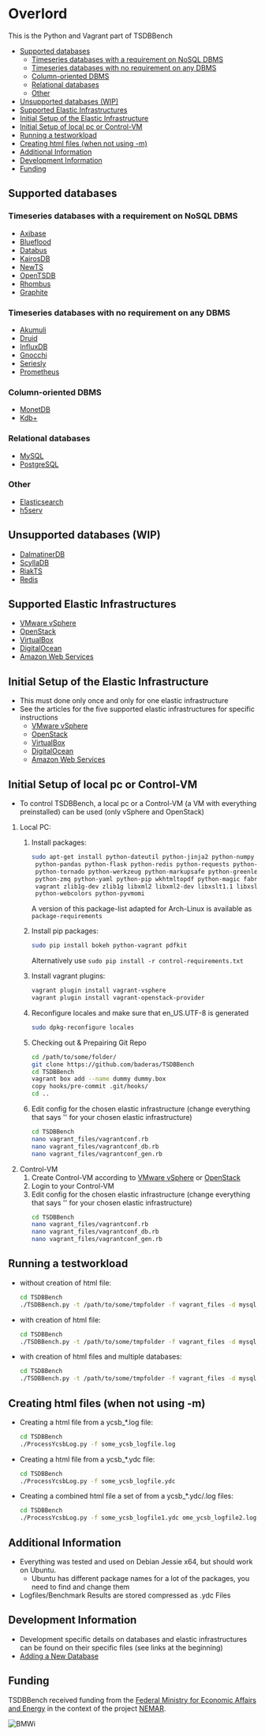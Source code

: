 # Overlord

This is the Python and Vagrant part of TSDBBench

<!-- toc -->

- [Supported databases](#supported-databases)
  * [Timeseries databases with a requirement on NoSQL DBMS](#timeseries-databases-with-a-requirement-on-nosql-dbms)
  * [Timeseries databases with no requirement on any DBMS](#timeseries-databases-with-no-requirement-on-any-dbms)
  * [Column-oriented DBMS](#column-oriented-dbms)
  * [Relational databases](#relational-databases)
  * [Other](#other)
- [Unsupported databases (WIP)](#unsupported-databases-wip)
- [Supported Elastic Infrastructures](#supported-elastic-infrastructures)
- [Initial Setup of the Elastic Infrastructure](#initial-setup-of-the-elastic-infrastructure)
- [Initial Setup of local pc or Control-VM](#initial-setup-of-local-pc-or-control-vm)
- [Running a testworkload](#running-a-testworkload)
- [Creating html files (when not using -m)](#creating-html-files-when-not-using--m)
- [Additional Information](#additional-information)
- [Development Information](#development-information)
- [Funding](#funding)

<!-- tocstop -->

## Supported databases

### Timeseries databases with a requirement on NoSQL DBMS

  * [Axibase](tsdb/axibase)
  * [Blueflood](tsdb/blueflood)
  * [Databus](tsdb/databus)
  * [KairosDB](tsdb/kairosdb)
  * [NewTS](tsdb/newts)
  * [OpenTSDB](tsdb/opentsdb)
  * [Rhombus](tsdb/rhombus)
  * [Graphite](tsdb/graphite)

### Timeseries databases with no requirement on any DBMS

  * [Akumuli](tsdb/akumuli)
  * [Druid](tsdb/druid)
  * [InfluxDB](tsdb/influxdb)
  * [Gnocchi](tsdb/gnocchi)
  * [Seriesly](tsdb/seriesly)
  * [Prometheus](tsdb/prometheus)

### Column-oriented DBMS
  * [MonetDB](tsdb/monetdb)
  * [Kdb+](tsdb/kdpplus)

### Relational databases

  * [MySQL](tsdb/mysql)
  * [PostgreSQL](tsdb/postgresql)

### Other

  * [Elasticsearch](tsdb/elasticsearch)
  * [h5serv](tsdb/h5serv)

## Unsupported databases (WIP)
*  [DalmatinerDB](tsdb/dalmatinerdb)
*  [ScyllaDB](tsdb/scylladb)
*  [RiakTS](tsdb/riakts)
*  [Redis](tsdb/redis)

## Supported Elastic Infrastructures
* [VMware vSphere](ei/vsphere)
* [OpenStack](ei/openstack)
* [VirtualBox](ei/virtualbox)
* [DigitalOcean](ei/digitalocean)
* [Amazon Web Services](ei/aws)

## Initial Setup of the Elastic Infrastructure

<!-- * All images were available at http://tsdbbench.allweathercomputing.com/bin/, can use them directly from there. However, the domain expired. -->

* This must done only once and only for one elastic infrastructure
* See the articles for the five supported elastic infrastructures for specific instructions
    * [VMware vSphere](ei/vsphere)
    * [OpenStack](ei/openstack)
    * [VirtualBox](ei/virtualbox)
    * [DigitalOcean](ei/digitalocean)
    * [Amazon Web Services](ei/aws)

## Initial Setup of local pc or Control-VM
* To control TSDBBench, a local pc or a Control-VM (a VM with everything preinstalled) can be used (only vSphere and OpenStack)
1. Local PC:
    1. Install packages:
        ```bash
        sudo apt-get install python-dateutil python-jinja2 python-numpy \
         python-pandas python-flask python-redis python-requests python-six \
         python-tornado python-werkzeug python-markupsafe python-greenlet \
         python-zmq python-yaml python-pip wkhtmltopdf python-magic fabric \
         vagrant zlib1g-dev zlib1g libxml2 libxml2-dev libxslt1.1 libxslt1-dev \
         python-webcolors python-pyvmomi
        ```

        A version of this package-list adapted for Arch-Linux is available as
        `package-requirements`

    2. Install pip packages:
        ```bash
        sudo pip install bokeh python-vagrant pdfkit
        ```
        Alternatively use `sudo pip install -r control-requirements.txt`

    3. Install vagrant plugins:
        ```bash
        vagrant plugin install vagrant-vsphere
        vagrant plugin install vagrant-openstack-provider
        ```
    4. Reconfigure locales and make sure that en_US.UTF-8 is generated
        ```bash
        sudo dpkg-reconfigure locales
        ```
    5. Checking out & Prepairing Git Repo
        ```bash
        cd /path/to/some/folder/
        git clone https://github.com/baderas/TSDBBench
        cd TSDBBench
        vagrant box add --name dummy dummy.box
        copy hooks/pre-commit .git/hooks/
        cd ..
        ```
    6. Edit config for the chosen elastic infrastructure (change everything that says '' for your chosen elastic infrastructure)
        ```bash
        cd TSDBBench
        nano vagrant_files/vagrantconf.rb
        nano vagrant_files/vagrantconf_db.rb
        nano vagrant_files/vagrantconf_gen.rb
        ```
2. Control-VM
    1. Create Control-VM according to [VMware vSphere](ei/vsphere) or [OpenStack](ei/openstack)
    2. Login to your Control-VM
    3. Edit config for the chosen elastic infrastructure (change everything that says '' for your chosen elastic infrastructure)
        ```bash
        cd TSDBBench
        nano vagrant_files/vagrantconf.rb
        nano vagrant_files/vagrantconf_db.rb
        nano vagrant_files/vagrantconf_gen.rb
        ```

## Running a testworkload
 - without creation of html file:
    ```bash
    cd TSDBBench
    ./TSDBBench.py -t /path/to/some/tmpfolder -f vagrant_files -d mysql_cl1_rf1 --provider 'vsphere' -w "testworkloada" -l```
 - with creation of html file:
    ```bash
    cd TSDBBench
    ./TSDBBench.py -t /path/to/some/tmpfolder -f vagrant_files -d mysql_cl1_rf1 --provider 'vsphere' -w "testworkloada" -l -m```
 - with creation of html files and multiple databases:
    ```bash
    cd TSDBBench
    ./TSDBBench.py -t /path/to/some/tmpfolder -f vagrant_files -d mysql_cl1_rf1 postgresql_cl1_rf1 --provider 'vsphere' -w "testworkloada" -l -m --provider "vsphere"```
    
## Creating html files (when not using -m)
 - Creating a html file from a ycsb_*.log file:
    ```bash
    cd TSDBBench
    ./ProcessYcsbLog.py -f some_ycsb_logfile.log
    ```
 - Creating a html file from a ycsb_*.ydc file:
    ```bash
    cd TSDBBench
    ./ProcessYcsbLog.py -f some_ycsb_logfile.ydc
    ```
 - Creating a combined html file a set of from a ycsb_*.ydc/.log files:
    ```bash
    cd TSDBBench
    ./ProcessYcsbLog.py -f some_ycsb_logfile1.ydc ome_ycsb_logfile2.log ome_ycsb_logfile3.ydc ...
    ```
    
## Additional Information
* Everything was tested and used on Debian Jessie x64, but should work on Ubuntu.
    * Ubuntu has different package names for a lot of the packages, you need to find and change them
* Logfiles/Benchmark Results are stored compressed as .ydc Files 

## Development Information
* Development specific details on databases and elastic infrastructures can be found on their specific files (see links at the beginning)
* [Adding a New Database](dev/adding_database)

## Funding

TSDBBench received funding from the
[Federal Ministry for Economic Affairs and Energy](http://www.bmwi.de/Navigation/EN/Home/home.html)
in the context of the project [NEMAR](https://www.nemar.de/).

![BMWi](https://tsdbbench.github.io/BMWi.jpg)
